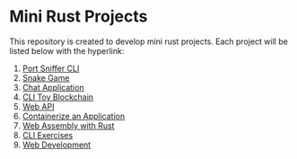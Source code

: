 # Mini Rust Projects

This repository is created to develop mini rust projects.
Each project will be listed below with the hyperlink:

1. [Port Sniffer CLI](/ip_sniffer)
2. [Snake Game](/snake)
3. [Chat Application](/chat)
4. [CLI Toy Blockchain](/blockchain)
5. [Web API](/webapi)
6. [Containerize an Application](/containerization_with_docker/)
7. [Web Assembly with Rust](/wasm_rust/)
8. [CLI Exercises](/cli_exercises/)
9. [Web Development](/web_development)
